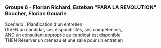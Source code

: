 ### Groupe 6 - Florian Richard, Esteban "PARA LA REVOLUTION" Boucher, Florian Gouarin  

Scenario : Planification d'un entretien  
GIVEN un candidat, ses disponibilités, ses compétences,  
AND un consultant approprié au candidat est disponible  
THEN Réserver un créneau et une salle pour un entretien  
